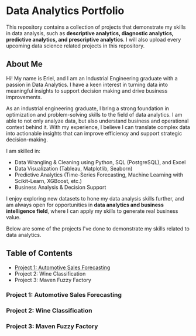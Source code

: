 # Data Analytics Portfolio
This repository contains a collection of projects that demonstrate my skills in data analysis, such as **descriptive analytics, diagnostic analytics, predictive analytics, and prescriptive analytics**. I will also upload every upcoming data science related projects in this repository.

## About Me
Hi! My name is Eriel, and I am an Industrial Engineering graduate with a passion in Data Analytics. I have a keen interest in turning data into meaningful insights to support decision making and drive business improvements.

As an industrial engineering graduate, I bring a strong foundation in optimization and problem-solving skills to the field of data analytics. I am able to not only analyze data, but also understand business and operational context behind it. With my experience, I believe I can translate complex data into actionable insights that can improve efficiency and support strategic decision-making.

I am skilled in:
- Data Wrangling & Cleaning using Python, SQL (PostgreSQL), and Excel
- Data Visualization (Tableau, Matplotlib, Seaborn)
- Predictive Analytics (Time-Series Forecasting, Machine Learning with Scikit-Learn, XGBoost, etc.)
- Business Analysis & Decision Support

I enjoy exploring new datasets to hone my data analysis skills further, and am always open for opportunities in **data analytics and business intelligence field**, where I can apply my skills to generate real business value. 

Below are some of the projects I've done to demonstrate my skills related to data analytics.

## Table of Contents
- [Project 1: Automotive Sales Forecasting](#project-1-automotive-sales-forecasting)
- Project 2: Wine Classification
- Project 3: Maven Fuzzy Factory

### Project 1: Automotive Sales Forecasting


### Project 2: Wine Classification


### Project 3: Maven Fuzzy Factory

